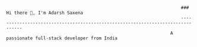                                                                       ### Hi there 👋, I'm Adarsh Saxena 
                                                                      --------------------------------------------------------------------------------
                                                                  A passionate full-stack developer from India                                                                 

<!--
**adarsh-saxena12/adarsh-saxena12** is a ✨ _special_ ✨ repository because its `README.md` (this file) appears on your GitHub profile.

Here are some ideas to get you started:

- 🔭 I’m currently working on ...
- 🌱 I’m currently learning ...
- 👯 I’m looking to collaborate on ...
- 🤔 I’m looking for help with ...
- 💬 Ask me about ...
- 📫 How to reach me: ...
- 😄 Pronouns: ...
- ⚡ Fun fact: ...
-->
